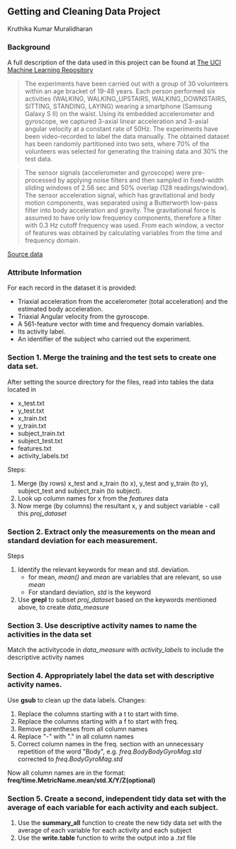 ## Getting and Cleaning Data Project

Kruthika Kumar Muralidharan

### Background
A full description of the data used in this project can be found at [The UCI Machine Learning Repository](http://archive.ics.uci.edu/ml/datasets/Human+Activity+Recognition+Using+Smartphones)

>The experiments have been carried out with a group of 30 volunteers within an age bracket of 19-48 years. Each person performed six activities (WALKING, WALKING_UPSTAIRS, WALKING_DOWNSTAIRS, SITTING, STANDING, LAYING) wearing a smartphone (Samsung Galaxy S II) on the waist. Using its embedded accelerometer and gyroscope, we captured 3-axial linear acceleration and 3-axial angular velocity at a constant rate of 50Hz. The experiments have been video-recorded to label the data manually. The obtained dataset has been randomly partitioned into two sets, where 70% of the volunteers was selected for generating the training data and 30% the test data. 

>The sensor signals (accelerometer and gyroscope) were pre-processed by applying noise filters and then sampled in fixed-width sliding windows of 2.56 sec and 50% overlap (128 readings/window). The sensor acceleration signal, which has gravitational and body motion components, was separated using a Butterworth low-pass filter into body acceleration and gravity. The gravitational force is assumed to have only low frequency components, therefore a filter with 0.3 Hz cutoff frequency was used. From each window, a vector of features was obtained by calculating variables from the time and frequency domain.

[Source data](https://d396qusza40orc.cloudfront.net/getdata%2Fprojectfiles%2FUCI%20HAR%20Dataset.zip)

### Attribute Information
For each record in the dataset it is provided: 
- Triaxial acceleration from the accelerometer (total acceleration) and the estimated body acceleration. 
- Triaxial Angular velocity from the gyroscope. 
- A 561-feature vector with time and frequency domain variables. 
- Its activity label. 
- An identifier of the subject who carried out the experiment.

### Section 1. Merge the training and the test sets to create one data set.
After setting the source directory for the files, read into tables the data located in
* x_test.txt
* y_test.txt
* x_train.txt
* y_train.txt 
* subject_train.txt
* subject_test.txt
* features.txt
* activity_labels.txt

Steps:
1. Merge (by rows) x_test and x_train (to x), y_test and y_train (to y), subject_test and subject_train (to subject).
1. Look up column names for x from the *features* data
1. Now merge (by columns) the resultant x, y and subject variable - call this *proj_dataset*


### Section 2. Extract only the measurements on the mean and standard deviation for each measurement. 
Steps
1. Identify the relevant keywords for mean and std. deviation.
    - for mean, *mean()* and *mean* are variables that are relevant, so use *mean*
    - For standard deviation, *std* is the keyword
1. Use **grepl** to subset *proj_dataset* based on the keywords mentioned above, to create *data_measure*


### Section 3. Use descriptive activity names to name the activities in the data set
Match the activitycode in *data_measure* with *activity_labels* to include the descriptive activity names

### Section 4. Appropriately label the data set with descriptive activity names.
Use **gsub** to clean up the data labels.
Changes:
1. Replace the columns starting with a t to start with time.
1. Replace the columns starting with a f to start with freq.
1. Remove parentheses from all column names
1. Replace "-" with "." in all column names
1. Correct column names in the freq. section with an unnecessary repetition of the word "Body", e.g. *freq.BodyBodyGyroMag.std* corrected to *freq.BodyGyroMag.std*

Now all column names are in the format:
**freq/time.MetricName.mean/std.X/Y/Z(optional)**

### Section 5. Create a second, independent tidy data set with the average of each variable for each activity and each subject. 
1. Use the **summary_all** function to create the new tidy data set with the average of each variable for each activity and each subject
1. Use the **write.table** function to write the output into a *.txt* file


